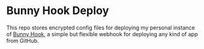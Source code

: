 # Bunny Hook Deploy

This repo stores encrypted config files for deploying my personal instance of
[Bunny Hook](https://github.com/jeancochrane/bunny-hook), a simple but flexible
webhook for deploying any kind of app from GitHub.
